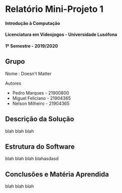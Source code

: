 # Relatório Mini-Projeto 1
#### Introdução à Computação
#### Licenciatura em Videojogos - Universidade Lusófona
#### 1º Semestre - 2019/2020

## Grupo
Nome : Doesn't Matter

Autores
* Pedro Marques - 21900800
* Miguel Feliciano - 21904365
* Nelson Milheiro - 21904365

## Descrição da Solução
blah blah blah

## Estrutura do Software
blah blah blah blahasdasd

## Conclusões e Matéria Aprendida
blah blah blah
